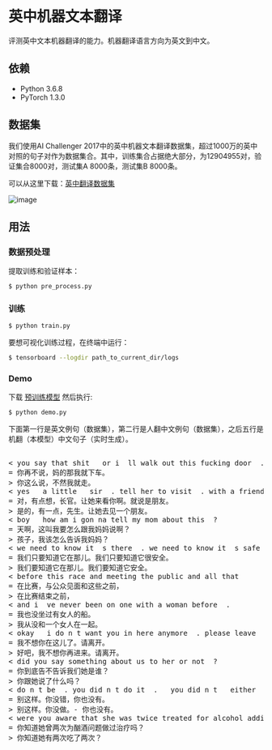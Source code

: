 # 英中机器文本翻译

评测英中文本机器翻译的能力。机器翻译语言方向为英文到中文。


## 依赖

- Python 3.6.8
- PyTorch 1.3.0

## 数据集

我们使用AI Challenger 2017中的英中机器文本翻译数据集，超过1000万的英中对照的句子对作为数据集合。其中，训练集合占据绝大部分，为12904955对，验证集合8000对，测试集A 8000条，测试集B 8000条。

可以从这里下载：[英中翻译数据集](https://challenger.ai/datasets/translation)

![image](https://github.com/foamliu/Transformer/raw/master/images/dataset.png)

## 用法

### 数据预处理
提取训练和验证样本：
```bash
$ python pre_process.py
```

### 训练
```bash
$ python train.py
```

要想可视化训练过程，在终端中运行：
```bash
$ tensorboard --logdir path_to_current_dir/logs
```

### Demo
下载 [预训练模型](https://github.com/foamliu/Scene-Classification/releases/download/v1.0/model.85-0.7657.hdf5) 然后执行:

```bash
$ python demo.py
```

下面第一行是英文例句（数据集），第二行是人翻中文例句（数据集），之后五行是机翻（本模型）中文句子（实时生成）。

<pre>

< you say that shit   or i  ll walk out this fucking door  .
= 你再不说，妈的那我就下车。
> 你这么说，不然我就走。
< yes   a little   sir  . tell her to visit  . with a friend  .
= 对，有点想，长官。让她来看你啊。就说是朋友。
> 是的，有一点，先生。让她去见一个朋友。
< boy   how am i gon na tell my mom about this  ?
= 天啊，这叫我要怎么跟我妈妈说啊？
> 孩子，我该怎么告诉我妈妈？
< we need to know it  s there  . we need to know it  s safe  .
= 我们只要知道它在那儿。我们只要知道它很安全。
> 我们要知道它在那儿。我们要知道它安全。
< before this race and meeting the public and all that
= 在比赛，与公众见面和这些之前，
> 在比赛结束之前，
< and i  ve never been on one with a woman before  .
= 我也没坐过有女人的船。
> 我从没和一个女人在一起。
< okay   i do n t want you in here anymore  . please leave  .
= 我不想你在这儿了。请离开。
> 好吧，我不想你再进来。请离开。
< did you say something about us to her or not  ?
= 你到底告不告诉我们她是谁？
> 你跟她说了什么吗？
< do n t be  . you did n t do it  .   you did n t   either  .
= 别这样。你没错，你也没有。
> 别这样。你没做。- 你也没有。
< were you aware that she was twice treated for alcohol addiction  ?
= 你知道她曾两次为酗酒问题做过治疗吗？
> 你知道她有两次吃了两次？

</pre>